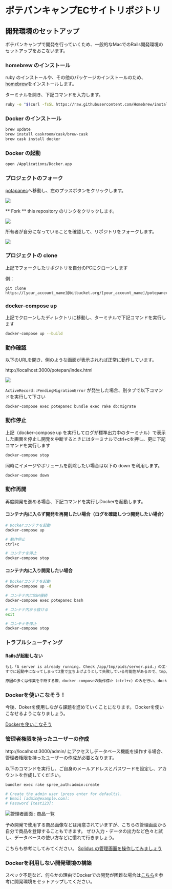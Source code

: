 # ポテパンキャンプECサイトリポジトリ


## 開発環境のセットアップ
ポテパンキャンプで開発を行っていくため、一般的なMacでのRails開発環境のセットアップをおこないます。

### homebrew のインストール
ruby のインストールや、その他のパッケージのインストールのため、[homebrew](https://brew.sh/index_ja.html)をインストールします。

ターミナルを開き、下記コマンドを入力します。

```bash
ruby -e "$(curl -fsSL https://raw.githubusercontent.com/Homebrew/install/master/install)"
```

### Docker のインストール
```bash
brew update
brew install caskroom/cask/brew-cask
brew cask install docker
```

### Docker の起動
```bash
open /Applications/Docker.app
```

### プロジェクトのフォーク

[potapanec](https://bitbucket.org/potepancamp/potepanec)へ移動し、左のプラスボタンをクリックします。

![](docs/images/installation/fork1.png)

** Fork ** this repository のリンクをクリックします。

![](docs/images/installation/fork2.png)

所有者が自分になっていることを確認して、リポジトリをフォークします。

![](docs/images/installation/fork3.png)


### プロジェクトの clone

上記でフォークしたリポジトリを自分のPCにクローンします

例：

```
git clone https://[your_account_name]@bitbucket.org/[your_account_name]/potepanec.git
```

### docker-compose up
上記でクローンしたディレクトリに移動し、ターミナルで下記コマンドを実行します

```bash
docker-compose up --build
```

### 動作確認

以下のURLを開き、例のような画面が表示されれば正常に動作しています。

http://localhost:3000/potepan/index.html

![](docs/images/installation/first_view.png)

`ActiveRecord::PendingMigrationError` が発生した場合、別タブで以下コマンドを実行して下さい

`docker-compose exec potepanec bundle exec rake db:migrate`

### 動作停止
上記（docker-compose up を実行してログが標準出力中のターミナル）で表示した画面を停止し開発を中断するときにはターミナルでctrl+cを押し、更に下記コマンドを実行します

```bash
docker-compose stop
```
同時にイメージやボリュームを削除したい場合は以下の down を利用します。

```bash
docker-compose down
```
### 動作再開

再度開発を進める場合、下記コマンドを実行しDockerを起動します。

#### コンテナ内に入らず開発を再開したい場合（ログを確認しつつ開発したい場合）

```bash
# Dockerコンテナを起動
docker-compose up

# 動作停止
ctrl+c

# コンテナを停止
docker-compose stop
```


#### コンテナ内に入り開発したい場合

```bash
# Dockerコンテナを起動
docker-compose up -d

# コンテナ内にSSH接続
docker-compose exec potepanec bash

# コンテナ内から抜ける
exit

# コンテナを停止
docker-compose stop
```

### トラブルシューティング
#### Railsが起動しない
```bash
もし「A server is already running. Check /app/tmp/pids/server.pid.」のエラーでRailsが立ち上がらない場合、
すでに起動中になってしまって2重で立ち上げようとして失敗している可能性があるので、tmp/pids/server.pidが存在している場合は削除して再度起動してみてください。

原因の多くは作業を中断する際、docker-composeの動作停止（ctrl+c）のみを行い、docker-compose stop を行わず、再開時にdocker-compose upで立ち上げてしまい二重立ち上げの警告が出る事が多いです。
```
### Dockerを使いこなそう！

今後、Dokerを使用しながら課題を進めていくことになります。
Dockerを使いこなせるようになりましょう。

[Dockerを使いこなそう](https://potepan.gitbook.io/camp/be_a_professional_developer/manage_docker)

### 管理者権限を持ったユーザーの作成
http://localhost:3000/admin/ にアクセスしデータベース機能を操作する場合、管理者権限を持ったユーザーの作成が必要となります。

以下のコマンドを実行し、ご自身のメールアドレスとパスワードを設定し、アカウントを作成してください。

```bash
bundler exec rake spree_auth:admin:create

# Create the admin user (press enter for defaults).
# Email [admin@example.com]:
# Password [test123]:
```

![管理者画面 : 商品一覧](docs/images/installation/admin_screen.png "管理者画面 : 商品一覧")

予め開発で使用する商品画像などは用意されていますが、こちらの管理画面から自分で商品を登録することもできます。
ぜひ入力・データの出力など色々と試し、データベースの使い方などに慣れて行きましょう。

こちらも参考にしてみてください。
[Solidus の管理画面を操作してみましょう](https://potepan.gitbook.io/camp/before_camp)

### Dockerを利用しない開発環境の構築
スペック不足など、何らかの理由でDockerでの開発が困難な場合は[こちら](./WITHOUTDOCKER.md)を参考に開発環境をセットアップしてください。
